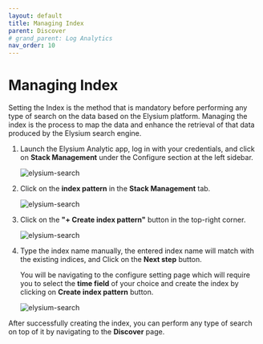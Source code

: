 ```yaml
---
layout: default
title: Managing Index
parent: Discover
# grand_parent: Log Analytics
nav_order: 10
---
```


# Managing Index

Setting the Index is the method that is mandatory before performing any type of search on the data based on the Elysium platform. Managing the index is the process to map the data and enhance the retrieval of that data produced by the Elysium search engine.

1. Launch the Elysium Analytic app, log in with your credentials, and click on __Stack Management__ under the Configure section at the left sidebar.

    ![elysium-search]({{site.baseurl}}/images/elysium-search/image9.jpg)

2. Click on the __index pattern__ in the __Stack Management__ tab.

    ![elysium-search]({{site.baseurl}}/images/elysium-search/image6.jpg)

3. Click on the __"+ Create index pattern"__ button in the top-right corner.

    ![elysium-search]({{site.baseurl}}/images/elysium-search/image5.jpg)

4. Type the index name manually, the entered index name will match with the existing indices, and Click on the __Next step__ button.

    You will be navigating to the configure setting page which will require you to select the __time field__ of your choice and create the index by clicking on __Create index pattern__ button.

    ![elysium-search]({{site.baseurl}}/images/elysium-search/image3.gif)

After successfully creating the index, you can perform any type of search on top of it by navigating to the __Discover__ page.

